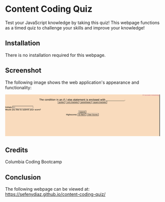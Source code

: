 # Content Coding Quiz 

Test your JavaScript knowledge by taking this quiz! This webpage functions as a timed quiz to challenge your skills and improve your knowledge!

## Installation

There is no installation required for this webpage.

## Screenshot 

The following image shows the web application's appearance and functionality:

![portfolio screenshot](screenshot.png)

## Credits 
Columbia Coding Bootcamp

## Conclusion

The following webpage can be viewed at:
https://sefenydiaz.github.io/content-coding-quiz/
